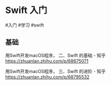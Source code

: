 # Swift 入门

#入门 #学习 #swift

## 基础

用Swift开发macOS程序， 二、Swift 的基础 - 知乎
https://zhuanlan.zhihu.com/p/68675071

用Swift开发macOS程序， 三、Swift 的进阶 - 知乎
https://zhuanlan.zhihu.com/p/68795532